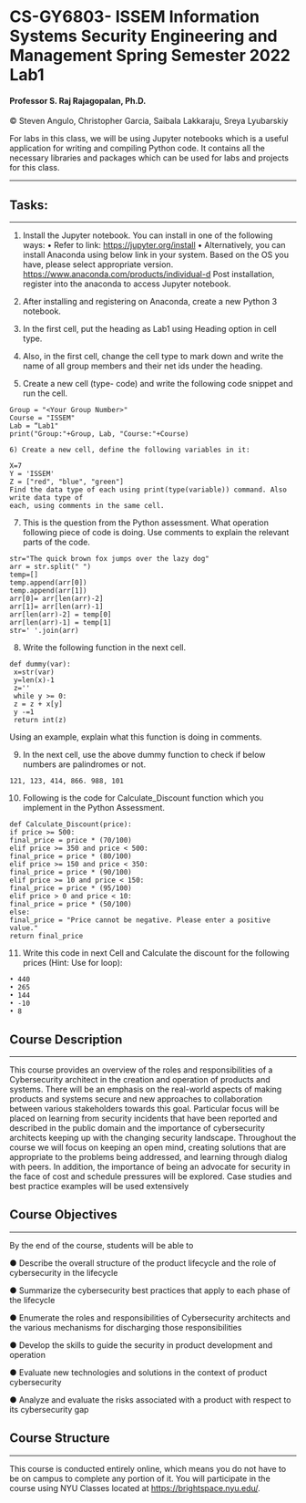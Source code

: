 # CS-GY6803- ISSEM Information Systems Security Engineering and Management Spring Semester 2022 Lab1
#### Professor S. Raj Rajagopalan, Ph.D.
© Steven Angulo, Christopher Garcia, Saibala Lakkaraju, Sreya	Lyubarskiy

For labs in this class, we will be using Jupyter notebooks which is a useful application for writing and
compiling Python code. It contains all the necessary libraries and packages which can be used for
labs and projects for this class. 

---------------

## Tasks:
---------------

1) Install the Jupyter notebook. You can install in one of the following ways:
• Refer to link: https://jupyter.org/install
• Alternatively, you can install Anaconda using below link in your system. Based on
the OS you have, please select appropriate version.
https://www.anaconda.com/products/individual-d
Post installation, register into the anaconda to access Jupyter notebook.

2) After installing and registering on Anaconda, create a new Python 3 notebook.

3) In the first cell, put the heading as Lab1 using Heading option in cell type.

4) Also, in the first cell, change the cell type to mark down and write the name of all group
members and their net ids under the heading.

5) Create a new cell (type- code) and write the following code snippet and run the cell.
```
Group = "<Your Group Number>"
Course = "ISSEM"
Lab = “Lab1"
print("Group:"+Group, Lab, "Course:"+Course)

6) Create a new cell, define the following variables in it:
```
```
X=7
Y = 'ISSEM'
Z = ["red", "blue", "green"]
Find the data type of each using print(type(variable)) command. Also write data type of
each, using comments in the same cell.
```
7) This is the question from the Python assessment. What operation following piece of code is
doing. Use comments to explain the relevant parts of the code.

```
str="The quick brown fox jumps over the lazy dog"
arr = str.split(" ")
temp=[]
temp.append(arr[0])
temp.append(arr[1])
arr[0]= arr[len(arr)-2]
arr[1]= arr[len(arr)-1]
arr[len(arr)-2] = temp[0]
arr[len(arr)-1] = temp[1]
str=' '.join(arr)
```
8) Write the following function in the next cell.
```
def dummy(var):
 x=str(var)
 y=len(x)-1
 z=''
 while y >= 0:
 z = z + x[y]
 y -=1
 return int(z)
 ```
Using an example, explain what this function is doing in comments.

9) In the next cell, use the above dummy function to check if below numbers are palindromes
or not.
 ```
121, 123, 414, 866. 988, 101
```
10) Following is the code for Calculate_Discount function which you implement in the Python
Assessment.
 ```
def Calculate_Discount(price):
if price >= 500:
 final_price = price * (70/100)
 elif price >= 350 and price < 500:
 final_price = price * (80/100)
 elif price >= 150 and price < 350:
 final_price = price * (90/100)
 elif price >= 10 and price < 150:
 final_price = price * (95/100)
 elif price > 0 and price < 10:
 final_price = price * (50/100)
 else:
final_price = "Price cannot be negative. Please enter a positive
value."
 return final_price
 ```                              
11) Write this code in next Cell and Calculate the discount for the following prices (Hint: Use for
loop):
```                              
• 440
• 265
• 144
• -10
• 8
```
## Course Description
---------------

This course provides an overview of the roles and responsibilities of a Cybersecurity architect in
the creation and operation of products and systems. There will be an emphasis on the
real-world aspects of making products and systems secure and new approaches to
collaboration between various stakeholders towards this goal. Particular focus will be placed on
learning from security incidents that have been reported and described in the public domain and
the importance of cybersecurity architects keeping up with the changing security landscape.
Throughout the course we will focus on keeping an open mind, creating solutions that are
appropriate to the problems being addressed, and learning through dialog with peers. In
addition, the importance of being an advocate for security in the face of cost and schedule
pressures will be explored. Case studies and best practice examples will be used extensively


## Course Objectives
---------------
By the end of the course, students will be able to

● Describe the overall structure of the product lifecycle and the role of cybersecurity in the
lifecycle

● Summarize the cybersecurity best practices that apply to each phase of the lifecycle

● Enumerate the roles and responsibilities of Cybersecurity architects and the various
mechanisms for discharging those responsibilities

● Develop the skills to guide the security in product development and operation

● Evaluate new technologies and solutions in the context of product cybersecurity

● Analyze and evaluate the risks associated with a product with respect to its cybersecurity
gap

## Course Structure 
---------------
This course is conducted entirely online, which means you do not have to be on campus to
complete any portion of it. You will participate in the course using NYU Classes located at
https://brightspace.nyu.edu/.





